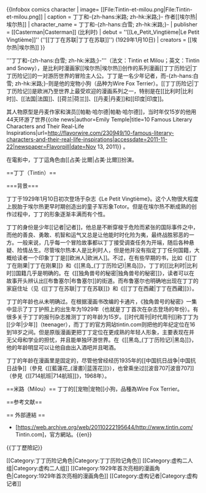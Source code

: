 {{Infobox comics character
| image= [[File:Tintin-et-milou.png|File:Tintin-et-milou.png]]
| caption = 丁丁和-{zh-hans:米路; zh-hk:米路;}- 作者[[埃尔热|埃尔热]]
| character_name = 丁丁和-{zh-hans:白雪; zh-hk:米路;}-
| publisher = [[Casterman|Casterman]] (比利时)
| debut = ''[[Le_Petit_Vingtième|Le Petit Vingtième]]'' (''[[丁丁在苏联|丁丁在苏联]]'') (1929年1月10日)
| creators = [[埃尔热|埃尔热]]
}}

'''丁丁和-{zh-hans:白雪; zh-hk:米路;}-'''（法文：Tintin et Milou；英文：Tintin and Snowy），是比利时漫画家[[埃尔热|埃尔热]]创作的系列漫画[[丁丁历险记|丁丁历险记]]的一对游历世界的冒险主人公。丁丁是一名少年记者，而-{zh-hans:白雪; zh-hk:米路;}-则是他的宠物小狗（品种为Wire Fox Terrier）。[[丁丁历险记|丁丁历险记]]是欧洲乃至世界上最受欢迎的漫画系列之一，特别是在[[比利时|比利时]]、[[法国|法国]]、[[荷兰|荷兰]]、[[丹麦|丹麦]]和[[印度|印度]]。

其人物原型是丹麦作家和演员[[帕勒·哈尔德|帕勒·哈尔德]]，当时年仅15岁的他用44天环游了世界<ref>{{cite news|author=Emily Temple|title=10 Famous Literary Characters and Their Real-Life Inspirations|url=http://flavorwire.com/230949/10-famous-literary-characters-and-their-real-life-inspirations|accessdate=2011-11-22|newspaper=Flavorpill|date=Nov 13, 2011}}</ref> 。

在電影中，丁丁這角色由[[占美·比爾|占美·比爾]]扮演。

==丁丁（Tintin）==<!-- This section is linked from [[The_Adventures_of_Tintin|The Adventures of Tintin]] -->

===背景===

丁丁于1929年1月10日初次登场于杂志《Le Petit Vingtième》。这个人物很大程度上脱胎于埃尔热更早时期创造出的童子军形象Totor。但是在埃尔热不断成熟的创作过程中，丁丁的形象逐渐丰满而有个性。

丁丁的身份是少年[[记者|记者]]，他总是不断穿梭于危险而紧张的国际事件之中，而他的善良、勇敢、机智和运气又总是让他能时时化险为夷，最终战胜邪恶的一方。一般来说，几乎每一个冒险故事都以丁丁接受调查任务为开端，随后各种悬疑、险情丛生。尽管埃尔热本人是比利时人，但是他并没有指定丁丁任何国籍，大概给读者一个印象丁丁是[[欧洲人|欧洲人]]。不过，在有些早期的书，比如《[[丁丁在刚果|丁丁在刚果]]》和《[[黑岛_(丁丁历险记)|黑岛]]》，丁丁的[[比利时|比利时]]国籍几乎是明确的。在《[[独角兽号的秘密|独角兽号的秘密]]》，读者可以在故事开头辨认出[[布鲁塞尔|布鲁塞尔]]的街道。而布鲁塞尔也明确地出现在丁丁的家庭住址（见《[[丁丁在苏联|丁丁在苏联]]》和《[[丁丁在西藏|丁丁在西藏]]》）。

丁丁的年龄也从未明确过。在根据漫画书改编的卡通片，《独角兽号的秘密》一集中显示了丁丁护照上的出生年为1929年（也就是丁丁首次在杂志登场的年份）。有很多关于丁丁的报刊杂志推测丁丁的年龄为15岁。[[时代周刊|时代周刊]]称丁丁为[[少年|少年]]（teenager），而丁丁的官方网站tintin.com则把他的年纪定位在16到18岁之间。但是原版漫画更把丁丁定位在更成熟的年轻人形象，主要表现在并无父母和学业的担忧，并且能单独环游世界。在《[[黑岛_(丁丁历险记)|黑岛]]》，他的年龄明显可以让他自由出入酒吧并且喝酒。

丁丁的年龄在漫画里是固定的，尽管他曾经经历1935年的[[中国抗日战争|中国抗日战争]]（參見《[[藍蓮花_(漫畫)|蓝莲花]]》），也曾乘坐过[[波音707|波音707]]（參見《[[714航班|714航班]]》，1968年）。

==米路（Milou）==
丁丁的[[宠物|宠物]]小狗，品種為Wire Fox Terrier。

==参考文献==

<div class="references-small">
<references></references>
</div>

== 外部連結 ==
* [https://web.archive.org/web/20110222195644/http://www.tintin.com/ Tintin.com]，官方網站。{{en}}

{{丁丁歷險記}}

[[Category:丁丁历险记角色|Category:丁丁历险记角色]]
[[Category:虚构二人组|Category:虚构二人组]]
[[Category:1929年首次亮相的漫画角色|Category:1929年首次亮相的漫画角色]]
[[Category:虚构记者|Category:虚构记者]]